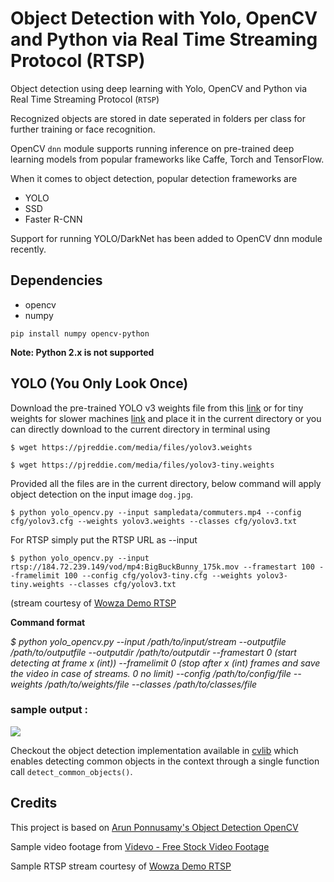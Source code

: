 # Object Detection with Yolo, OpenCV and Python via Real Time Streaming Protocol (RTSP)

Object detection using deep learning with Yolo, OpenCV and Python via Real Time Streaming Protocol (`RTSP`)

Recognized objects are stored in date seperated in folders per class for further training or face recognition.

OpenCV `dnn` module supports running inference on pre-trained deep learning models from popular frameworks like Caffe, Torch and TensorFlow. 

When it comes to object detection, popular detection frameworks are
 * YOLO
 * SSD
 * Faster R-CNN
 
 Support for running YOLO/DarkNet has been added to OpenCV dnn module recently. 
 
 ## Dependencies
  * opencv
  * numpy
  
`pip install numpy opencv-python`

**Note: Python 2.x is not supported**

 ## YOLO (You Only Look Once)
 
 Download the pre-trained YOLO v3 weights file from this [link](https://pjreddie.com/media/files/yolov3.weights) or for tiny weights for slower machines [link](https://pjreddie.com/media/files/yolov3-tiny.weights) and place it in the current directory or you can directly download to the current directory in terminal using
 
 `$ wget https://pjreddie.com/media/files/yolov3.weights`
 
 `$ wget https://pjreddie.com/media/files/yolov3-tiny.weights`
 
 Provided all the files are in the current directory, below command will apply object detection on the input image `dog.jpg`.
 
 `$ python yolo_opencv.py --input sampledata/commuters.mp4 --config cfg/yolov3.cfg --weights yolov3.weights --classes cfg/yolov3.txt`
 
 For RTSP simply put the RTSP URL as --input
 
  `$ python yolo_opencv.py --input rtsp://184.72.239.149/vod/mp4:BigBuckBunny_175k.mov --framestart 100 --framelimit 100 --config cfg/yolov3-tiny.cfg --weights yolov3-tiny.weights --classes cfg/yolov3.txt`

  (stream courtesy of [Wowza Demo RTSP](https://www.wowza.com/demo/rtsp) 

 **Command format** 
 
 _$ python yolo_opencv.py --input /path/to/input/stream --outputfile /path/to/outputfile --outputdir /path/to/outputdir --framestart 0 (start detecting at frame x (int))  --framelimit 0 (stop after x (int) frames and save the video in case of streams. 0 no limit) --config /path/to/config/file --weights /path/to/weights/file --classes /path/to/classes/file_
 
 ### sample output :
 ![](object-detection.png)
 
Checkout the object detection implementation available in [cvlib](http:cvlib.net) which enables detecting common objects in the context through a single function call `detect_common_objects()`.
 
 ## Credits
 This project is based on [Arun Ponnusamy's Object Detection OpenCV](https://github.com/arunponnusamy/object-detection-opencv)
 
 Sample video footage from [Videvo - Free Stock Video Footage](https://www.videvo.net/video/people-crossing-road-in-hong-kong-cbd/8162/)

 Sample RTSP stream courtesy of [Wowza Demo RTSP](https://www.wowza.com/demo/rtsp) 
